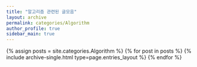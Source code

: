 ```yaml
---
title: "알고리즘 관련된 글모음"
layout: archive
permalink: categories/Algorithm
author_profile: true
sidebar_main: true
---
```

{% assign posts = site.categories.Algorithm %}
{% for post in posts %} 
    {% include archive-single.html type=page.entries_layout %} 
{% endfor %}
